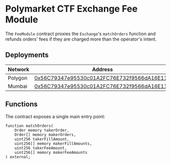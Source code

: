 # Polymarket CTF Exchange Fee Module

The `FeeModule` contract proxies the `Exchange`'s `matchOrders` function and refunds orders' fees if they are charged more than the operator's intent.


## Deployments
| Network          | Address                                                                           |
| ---------------- | --------------------------------------------------------------------------------- |
| Polygon          |[0x56C79347e95530c01A2FC76E732f9566dA16E113](https://polygonscan.com/address/0x56C79347e95530c01A2FC76E732f9566dA16E113)|
| Mumbai           |[0x56C79347e95530c01A2FC76E732f9566dA16E113](https://mumbai.polygonscan.com/address/0x56C79347e95530c01A2FC76E732f9566dA16E113)|

## Functions

The contract exposes a single main entry point:

```[solidity]
function matchOrders(
    Order memory takerOrder,
    Order[] memory makerOrders,
    uint256 takerFillAmount,
    uint256[] memory makerFillAmounts,
    uint256 takerFeeAmount,
    uint256[] memory makerFeeAmounts
) external;
```
